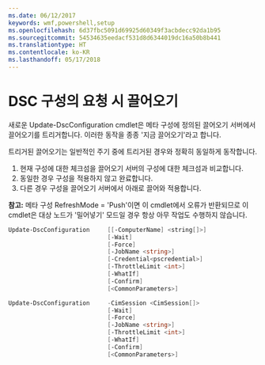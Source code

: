 ```yaml
---
ms.date: 06/12/2017
keywords: wmf,powershell,setup
ms.openlocfilehash: 6d37fbc5091d69925d60349f3acbdecc92da1b95
ms.sourcegitcommit: 54534635eedacf531d8d6344019dc16a50b8b441
ms.translationtype: HT
ms.contentlocale: ko-KR
ms.lasthandoff: 05/17/2018
---
```

# <a name="on-demand-pull-of-dsc-configurations"></a>DSC 구성의 요청 시 끌어오기

새로운 Update-DscConfiguration cmdlet은 메타 구성에 정의된 끌어오기 서버에서 끌어오기를 트리거합니다. 이러한 동작을 종종 '지금 끌어오기'라고 합니다.


트리거된 끌어오기는 일반적인 주기 중에 트리거된 경우와 정확히 동일하게 동작합니다.

1. 현재 구성에 대한 체크섬을 끌어오기 서버의 구성에 대한 체크섬과 비교합니다.
2. 동일한 경우 구성을 적용하지 않고 완료합니다.
3. 다른 경우 구성을 끌어오기 서버에서 아래로 끌어와 적용합니다.

**참고:** 메타 구성 RefreshMode = 'Push'이면 이 cmdlet에서 오류가 반환되므로 이 cmdlet은 대상 노드가 '밀어넣기' 모드일 경우 항상 아무 작업도 수행하지 않습니다.

```powershell
Update-DscConfiguration     [[-ComputerName] <string[]>]
                            [-Wait]
                            [-Force]
                            [-JobName <string>]
                            [-Credential<pscredential>]
                            [-ThrottleLimit <int>]
                            [-WhatIf]
                            [-Confirm]
                            [<CommonParameters>]

Update-DscConfiguration     -CimSession <CimSession[]>
                            [-Wait]
                            [-Force]
                            [-JobName <string>]
                            [-ThrottleLimit <int>]
                            [-WhatIf]
                            [-Confirm]
                            [<CommonParameters>]
```
